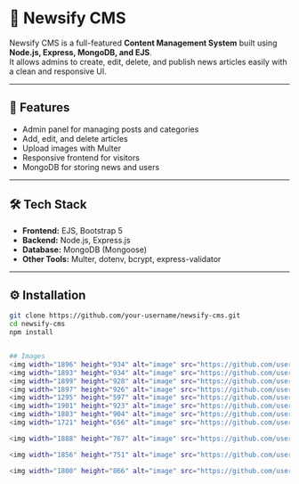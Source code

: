 # 📰 Newsify CMS

Newsify CMS is a full-featured **Content Management System** built using **Node.js, Express, MongoDB, and EJS**.  
It allows admins to create, edit, delete, and publish news articles easily with a clean and responsive UI.

---

## 🚀 Features
- Admin panel for managing posts and categories  
- Add, edit, and delete articles  
- Upload images with Multer  
- Responsive frontend for visitors  
- MongoDB for storing news and users  

---

## 🛠️ Tech Stack
- **Frontend:** EJS, Bootstrap 5  
- **Backend:** Node.js, Express.js  
- **Database:** MongoDB (Mongoose)  
- **Other Tools:** Multer, dotenv, bcrypt, express-validator  

---

## ⚙️ Installation

```bash
git clone https://github.com/your-username/newsify-cms.git
cd newsify-cms
npm install


## Images
<img width="1896" height="934" alt="image" src="https://github.com/user-attachments/assets/88145a2c-d5ac-459a-bc5b-7a224a3e340f" />
<img width="1893" height="934" alt="image" src="https://github.com/user-attachments/assets/261e2109-b2d4-4e96-92dc-a7bda5560e2f" />
<img width="1899" height="928" alt="image" src="https://github.com/user-attachments/assets/29714fbf-6c87-4887-9449-3055e0b9be50" />
<img width="1897" height="926" alt="image" src="https://github.com/user-attachments/assets/3f9c4e3f-c446-48f3-8bfd-24e426c2ec27" />
<img width="1295" height="597" alt="image" src="https://github.com/user-attachments/assets/4318e46c-9a67-4e9f-b4f3-684e8eba8a00" />
<img width="1901" height="923" alt="image" src="https://github.com/user-attachments/assets/f654cb42-149d-4a94-b058-02f7bdf194d6" />
<img width="1803" height="904" alt="image" src="https://github.com/user-attachments/assets/be9b477c-3a6b-4606-b90e-093a8a8e89e7" />
<img width="1721" height="656" alt="image" src="https://github.com/user-attachments/assets/04edcba0-18cb-4e58-8f94-8146d309e373" />

<img width="1888" height="767" alt="image" src="https://github.com/user-attachments/assets/bd77611d-c387-41b2-a9d1-75dbe9944c77" />

<img width="1856" height="751" alt="image" src="https://github.com/user-attachments/assets/46ecfc84-1487-4bf4-a2cb-1232fd4aa98c" />

<img width="1800" height="866" alt="image" src="https://github.com/user-attachments/assets/6136728f-49ff-49db-9920-e1417f13d05d" />











